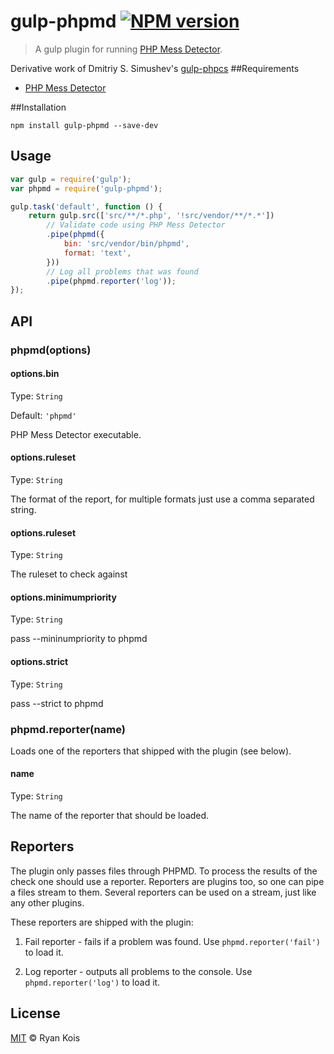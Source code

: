 # gulp-phpmd [![NPM version](https://badge.fury.io/js/gulp-phpmd.png)](https://www.npmjs.org/package/gulp-phpmd)

> A gulp plugin for running [PHP Mess Detector](https://github.com/squizlabs/PHP_CodeSniffer).

Derivative work of Dmitriy S. Simushev's [gulp-phpcs](https://github.com/JustBlackBird/gulp-phpcs)
##Requirements
 - [PHP Mess Detector](https://github.com/squizlabs/php_codesniffer#installation)

##Installation
```shell
npm install gulp-phpmd --save-dev
```

## Usage

```js
var gulp = require('gulp');
var phpmd = require('gulp-phpmd');

gulp.task('default', function () {
    return gulp.src(['src/**/*.php', '!src/vendor/**/*.*'])
        // Validate code using PHP Mess Detector
        .pipe(phpmd({
            bin: 'src/vendor/bin/phpmd',
            format: 'text',
        }))
        // Log all problems that was found
        .pipe(phpmd.reporter('log'));
});
```


## API

### phpmd(options)

#### options.bin

Type: `String`

Default: `'phpmd'`

PHP Mess Detector executable.

#### options.ruleset

Type: `String`

The format of the report, for multiple formats just use a comma separated
string.

#### options.ruleset

Type: `String`

The ruleset to check against

#### options.minimumpriority

Type: `String`

pass --mininumpriority to phpmd

#### options.strict

Type: `String`

pass --strict to phpmd

### phpmd.reporter(name)

Loads one of the reporters that shipped with the plugin (see below).

#### name

Type: `String`

The name of the reporter that should be loaded.


## Reporters
The plugin only passes files through PHPMD. To process the results of
the check one should use a reporter. Reporters are plugins too, so one can pipe
a files stream to them. Several reporters can be used on a stream, just like
any other plugins.

These reporters are shipped with the plugin:

1. Fail reporter - fails if a problem was found. Use `phpmd.reporter('fail')`
to load it.

2. Log reporter - outputs all problems to the console. Use
`phpmd.reporter('log')` to load it.


## License

[MIT](http://opensource.org/licenses/MIT) © Ryan Kois
